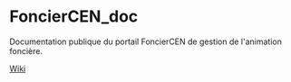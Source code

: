 # FoncierCEN_doc
Documentation publique du portail FoncierCEN de gestion de l'animation foncière.

[Wiki](https://github.com/CEN-Nouvelle-Aquitaine/FoncierCEN_doc/wiki)


